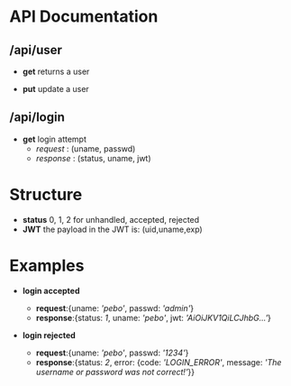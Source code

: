 # API Documentation

## /api/user

* **get** returns a user
  
* **put** update a user

## /api/login

* **get** login attempt
  * *request* : (uname, passwd)
  * *response* : (status, uname, jwt) 


# Structure

* **status** 0, 1, 2 for unhandled, accepted, rejected
* **JWT** the payload in the JWT is: (uid,uname,exp)
  
# Examples

* **login accepted**
  * **request**:{uname: *'pebo'*, passwd: *'admin'*}
  * **response**:{status: *1*, uname: *'pebo'*, jwt: *'AiOiJKV1QiLCJhbG...'*} 

* **login rejected**
  * **request**:{uname: *'pebo'*, passwd: *'1234'*}
  * **response**:{status: *2*, error: {code: *'LOGIN_ERROR'*, message: *'The username or password was not correct!'*}} 